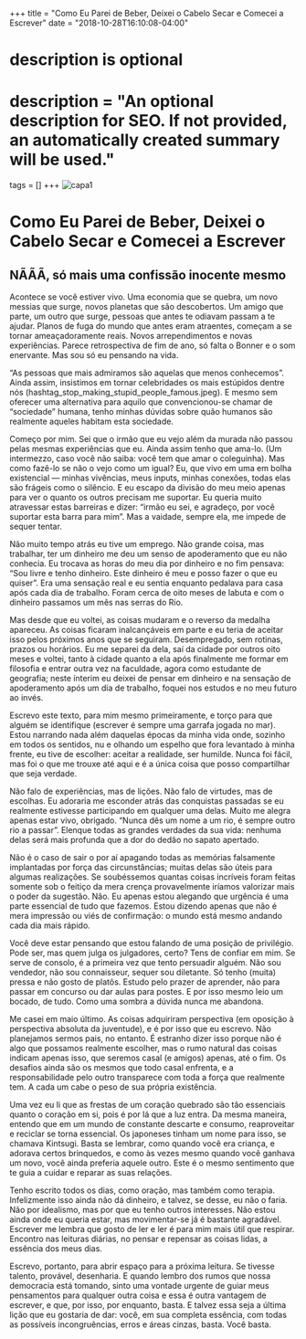 +++
title = "Como Eu Parei de Beber, Deixei o Cabelo Secar e Comecei a Escrever"
date = "2018-10-28T16:10:08-04:00"

#
# description is optional
#
# description = "An optional description for SEO. If not provided, an automatically created summary will be used."

tags = []
+++
![capa1](https://miro.medium.com/max/720/1*L4D8iK8BC3O-9k6wSIPKOg.png)
# Como Eu Parei de Beber, Deixei o Cabelo Secar e Comecei a Escrever
## NÃÃÃ, só mais uma confissão inocente mesmo

Acontece se você estiver vivo. Uma economia que se quebra, um novo messias que surge, novos planetas que são descobertos. Um amigo que parte, um outro que surge, pessoas que antes te odiavam passam a te ajudar. Planos de fuga do mundo que antes eram atraentes, começam a se tornar ameaçadoramente reais. Novos arrependimentos e novas experiências. Parece retrospectiva de fim de ano, só falta o Bonner e o som enervante. Mas sou só eu pensando na vida.

“As pessoas que mais admiramos são aquelas que menos conhecemos”. Ainda assim, insistimos em tornar celebridades os mais estúpidos dentre nós (hashtag_stop_making_stupid_people_famous.jpeg). E mesmo sem oferecer uma alternativa para aquilo que convencionou-se chamar de “sociedade” humana, tenho minhas dúvidas sobre quão humanos são realmente aqueles habitam esta sociedade.

Começo por mim. Sei que o irmão que eu vejo além da murada não passou pelas mesmas experiências que eu. Ainda assim tenho que ama-lo. (Um intermezzo, caso você não saiba: você tem que amar o coleguinha). Mas como fazê-lo se não o vejo como um igual? Eu, que vivo em uma em bolha existencial — minhas vivências, meus inputs, minhas conexões, todas elas são frágeis como o silêncio. E eu escapo da divisão do meu meio apenas para ver o quanto os outros precisam me suportar. Eu queria muito atravessar estas barreiras e dizer: “irmão eu sei, e agradeço, por você suportar esta barra para mim”. Mas a vaidade, sempre ela, me impede de sequer tentar.

Não muito tempo atrás eu tive um emprego. Não grande coisa, mas trabalhar, ter um dinheiro me deu um senso de apoderamento que eu não conhecia. Eu trocava as horas do meu dia por dinheiro e no fim pensava: “Sou livre e tenho dinheiro. Este dinheiro é meu e posso fazer o que eu quiser”. Era uma sensação real e eu sentia enquanto pedalava para casa após cada dia de trabalho. Foram cerca de oito meses de labuta e com o dinheiro passamos um mês nas serras do Rio.

Mas desde que eu voltei, as coisas mudaram e o reverso da medalha apareceu. As coisas ficaram inalcançáveis em parte e eu teria de aceitar isso pelos próximos anos que se seguiram. Desempregado, sem rotinas, prazos ou horários. Eu me separei da dela, saí da cidade por outros oito meses e voltei, tanto à cidade quanto a ela após finalmente me formar em filosofia e entrar outra vez na faculdade, agora como estudante de geografia; neste ínterim eu deixei de pensar em dinheiro e na sensação de apoderamento após um dia de trabalho, foquei nos estudos e no meu futuro ao invés.

Escrevo este texto, para mim mesmo primeiramente, e torço para que alguém se identifique (escrever é sempre uma garrafa jogada no mar). Estou narrando nada além daquelas épocas da minha vida onde, sozinho em todos os sentidos, nu e olhando um espelho que fora levantado à minha frente, eu tive de escolher: aceitar a realidade, ser humilde. Nunca foi fácil, mas foi o que me trouxe até aqui e é a única coisa que posso compartilhar que seja verdade.

Não falo de experiências, mas de lições. Não falo de virtudes, mas de escolhas. Eu adoraria me esconder atrás das conquistas passadas se eu realmente estivesse participando em qualquer uma delas. Muito me alegra apenas estar vivo, obrigado. “Nunca dês um nome a um rio, é sempre outro rio a passar”. Elenque todas as grandes verdades da sua vida: nenhuma delas será mais profunda que a dor do dedão no sapato apertado.

Não é o caso de sair o por aí apagando todas as memórias falsamente implantadas por força das circunstâncias; muitas delas são úteis para algumas realizações. Se soubéssemos quantas coisas incríveis foram feitas somente sob o feitiço da mera crença provavelmente iríamos valorizar mais o poder da sugestão. Não. Eu apenas estou alegando que urgência é uma parte essencial de tudo que fazemos. Estou dizendo apenas que não é mera impressão ou viés de confirmação: o mundo está mesmo andando cada dia mais rápido.

Você deve estar pensando que estou falando de uma posição de privilégio. Pode ser, mas quem julga os julgadores, certo? Tens de confiar em mim. Se serve de consolo, é a primeira vez que tento persuadir alguém. Não sou vendedor, não sou connaisseur, sequer sou diletante. Só tenho (muita) pressa e não gosto de platôs. Estudo pelo prazer de aprender, não para passar em concurso ou dar aulas para postes. E por isso mesmo leio um bocado, de tudo. Como uma sombra a dúvida nunca me abandona.

Me casei em maio último. As coisas adquiriram perspectiva (em oposição à perspectiva absoluta da juventude), e é por isso que eu escrevo. Não planejamos sermos pais, no entanto. É estranho dizer isso porque não é algo que possamos realmente escolher, mas o rumo natural das coisas indicam apenas isso, que seremos casal (e amigos) apenas, até o fim. Os desafios ainda são os mesmos que todo casal enfrenta, e a responsabilidade pelo outro transparece com toda a força que realmente tem. A cada um cabe o peso de sua própria existência.

Uma vez eu li que as frestas de um coração quebrado são tão essenciais quanto o coração em si, pois é por lá que a luz entra. Da mesma maneira, entendo que em um mundo de constante descarte e consumo, reaproveitar e reciclar se torna essencial. Os japoneses tinham um nome para isso, se chamava Kintsugi. Basta se lembrar, como quando você era criança, e adorava certos brinquedos, e como às vezes mesmo quando você ganhava um novo, você ainda preferia aquele outro. Este é o mesmo sentimento que te guia a cuidar e reparar as suas relações.

Tenho escrito todos os dias, como oração, mas também como terapia. Infelizmente isso ainda não dá dinheiro, e talvez, se desse, eu não o faria. Não por idealismo, mas por que eu tenho outros interesses. Não estou ainda onde eu queria estar, mas movimentar-se já é bastante agradável. Escrever me lembra que gosto de ler e ler é para mim mais útil que respirar. Encontro nas leituras diárias, no pensar e repensar as coisas lidas, a essência dos meus dias.

Escrevo, portanto, para abrir espaço para a próxima leitura. Se tivesse talento, provável, desenharia. E quando lembro dos rumos que nossa democracia está tomando, sinto uma vontade urgente de guiar meus pensamentos para qualquer outra coisa e essa é outra vantagem de escrever, e que, por isso, por enquanto, basta. E talvez essa seja a última lição que eu gostaria de dar: você, em sua completa essência, com todas as possíveis incongruências, erros e áreas cinzas, basta. Você basta.


